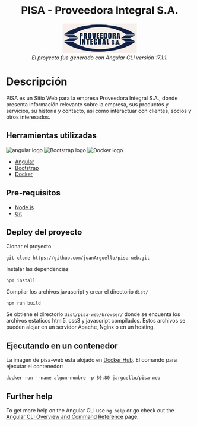 <h1 align="center">PISA - Proveedora Integral S.A.</h1>

<p align="center">
  <img src="https://github.com/juanArguello/pisa-web/blob/main/src/assets/images/pisa.png?raw=true" alt="pisa-logo" width="200px" height="80px"/>
  <br>
  <em>El proyecto fue generado con Angular CLI versión 17.1.1.</em>
  <br>
</p>

# Descripción
PISA es un Sitio Web para la empresa Proveedora Integral S.A., donde presenta información relevante sobre la empresa, sus productos y servicios, su historia y contacto, así como interactuar con clientes, socios y otros interesados.

## Herramientas utilizadas
  <p>
    <img src="https://upload.wikimedia.org/wikipedia/commons/thumb/f/f7/Angular_gradient.png/600px-Angular_gradient.png?20231107180344" alt="angular logo" width="30px" height="25px">
    <img src="https://getbootstrap.com/docs/5.3/assets/brand/bootstrap-logo-shadow.png" alt="Bootstrap logo" width="30px" height="25px">
    <img src="https://upload.wikimedia.org/wikipedia/commons/e/ea/Docker_%28container_engine%29_logo_%28cropped%29.png" alt="Docker logo" width="35px" height="25px" >
  </p>

 - [Angular](https://angular.dev/) 
 - [Bootstrap](https://getbootstrap.com/)
 - [Docker](https://www.docker.com/)

## Pre-requisitos

 - [Node.js](https://nodejs.org/en)
 - [Git](https://git-scm.com/)

## Deploy del proyecto

Clonar el proyecto 

```
git clone https://github.com/juanArguello/pisa-web.git
```

Instalar las dependencias

```
npm install 
```

Compilar los archivos javascript y crear el directorio `dist/`

```
npm run build
```

Se obtiene el directorio `dist/pisa-web/browser/` donde se encuenta los archivos estaticos html5, css3 y 
javascript compilados. Estos archivos se pueden alojar en un servidor Apache, Nginx o en un hosting.

## Ejecutando en un contenedor

La imagen de pisa-web esta alojado en [Docker Hub](https://hub.docker.com/u/jarguello). El comando para ejecutar
el contenedor:

```
docker run --name algun-nombre -p 80:80 jarguello/pisa-web
```


## Further help

To get more help on the Angular CLI use `ng help` or go check out the [Angular CLI Overview and Command Reference](https://angular.io/cli) page.
